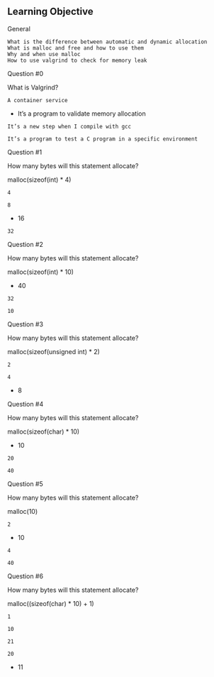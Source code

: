 Learning Objective
------------------
General

    What is the difference between automatic and dynamic allocation
    What is malloc and free and how to use them
    Why and when use malloc
    How to use valgrind to check for memory leak


Question #0

What is Valgrind?

    A container service

   * It’s a program to validate memory allocation

    It’s a new step when I compile with gcc

    It’s a program to test a C program in a specific environment

Question #1

How many bytes will this statement allocate?

malloc(sizeof(int) * 4)

    4

    8

   * 16

    32

Question #2

How many bytes will this statement allocate?

malloc(sizeof(int) * 10)

   * 40

    32

    10

Question #3

How many bytes will this statement allocate?

malloc(sizeof(unsigned int) * 2)

    2

    4

   * 8

Question #4

How many bytes will this statement allocate?

malloc(sizeof(char) * 10)

   * 10

    20

    40

Question #5

How many bytes will this statement allocate?

malloc(10)

    2

   * 10

    4

    40

Question #6

How many bytes will this statement allocate?

malloc((sizeof(char) * 10) + 1)

    1

    10

    21

    20

   * 11

